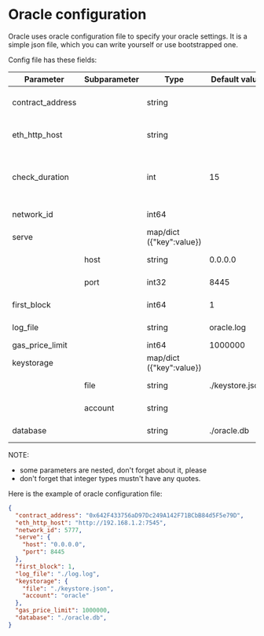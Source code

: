 # Oracle configuration

Oracle uses oracle configuration file to specify your oracle settings. It is a simple json file, which you can write
yourself or use bootstrapped one.

Config file has these fields:

| Parameter        | Subparameter | Type                     | Default value   | Description                                            |
|------------------|--------------|--------------------------|-----------------|--------------------------------------------------------|
| contract_address |              | string                   |                 | hash address of VORCoordinator contract	            |
| eth_http_host    |              | string                   |                 | ethereum node HTTTP addess:port	                    |
| check_duration   |              | int                      | 15              | time to wait between requests to blockchain (seconds)  |
| network_id       |              | int64                    |                 | ethereum network id                                    |
| serve            |              | map/dict ({"key":value}) |                 | oracle serve parameters                                |
|                  | host         | string                   | 0.0.0.0         | oracle API server host                                 |
|                  | port         | int32                    | 8445            | oracle API server port                                 |
| first_block      |              | int64                    | 1               | the block to start from                                |
| log_file         |              | string                   | oracle.log      | log file for output                                    |
| gas_price_limit  |              | int64                    | 1000000         | max gas price                                          |
| keystorage       |              | map/dict ({"key":value}) |                 | keystorage parameters                                  |
|                  | file         | string                   | ./keystore.json | path to your keystore.json                             |
|                  | account      | string                   |                 | account to use to serve oracle                         |
| database         |              | string                   | ./oracle.db     | sqlite database store path                             |

NOTE: 
- some parameters are nested, don't forget about it, please
- don't forget that integer types mustn't have any quotes.


Here is the example of oracle configuration file:
```json
{
  "contract_address": "0x642F433756aD97Dc249A142F71BCbB84d5F5e79D",
  "eth_http_host": "http://192.168.1.2:7545",
  "network_id": 5777,
  "serve": {
    "host": "0.0.0.0",
    "port": 8445
  },
  "first_block": 1,
  "log_file": "./log.log",
  "keystorage": {
    "file": "./keystore.json",
    "account": "oracle"
  },
  "gas_price_limit": 1000000,
  "database": "./oracle.db",
}
```